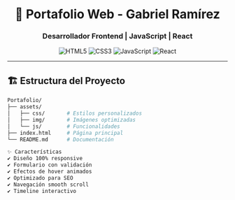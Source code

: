 <div align="center">
  <h1>🚀 Portafolio Web - Gabriel Ramírez</h1>
  <h3>Desarrollador Frontend | JavaScript | React</h3>
  
  ![HTML5](https://img.shields.io/badge/HTML5-E34F26?style=for-the-badge&logo=html5&logoColor=white)
  ![CSS3](https://img.shields.io/badge/CSS3-1572B6?style=for-the-badge&logo=css3&logoColor=white)
  ![JavaScript](https://img.shields.io/badge/JavaScript-F7DF1E?style=for-the-badge&logo=javascript&logoColor=black)
  ![React](https://img.shields.io/badge/React-20232A?style=for-the-badge&logo=react&logoColor=61DAFB)
</div>

---

## 🏗️ Estructura del Proyecto
```bash
Portafolio/
├── assets/
│   ├── css/       # Estilos personalizados
│   ├── img/       # Imágenes optimizadas
│   └── js/        # Funcionalidades
├── index.html     # Página principal
└── README.md      # Documentación

✨ Características
✔️ Diseño 100% responsive
✔️ Formulario con validación
✔️ Efectos de hover animados
✔️ Optimizado para SEO
✔️ Navegación smooth scroll
✔️ Timeline interactivo


